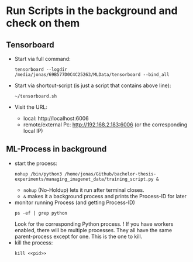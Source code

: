 # Run Scripts in the background and check on them

## Tensorboard

-   Start via full command:

    ```
    tensorboard --logdir /media/jonas/69B577D0C4C25263/MLData/tensorboard --bind_all
    ```

-   Start via shortcut-script (is just a script that contains above line):

    ```
    ~/tensorboard.sh
    ```

-   Visit the URL:
    -   local: http://localhost:6006
    -   remote/external Pc: http://192.168.2.183:6006 (or the corresponding local IP)

## ML-Process in background

-   start the process:
    ```
    nohup /bin/python3 /home/jonas/Github/bachelor-thesis-experiments/managing_imagenet_data/training_script.py &
    ```
    -   `nohup` (No-Holdup) lets it run after terminal closes.
    -   `&` makes it a background process and prints the Process-ID for later
-   monitor running Process (and getting Process-ID)
    ```
    ps -ef | grep python
    ```
    Look for the corresponding Python process. ! If you have workers enabled, there will be multiple processes. They all have the same parent-process except for one. This is the one to kill.
-   kill the process:
    ```
    kill <<pid>>
    ```
